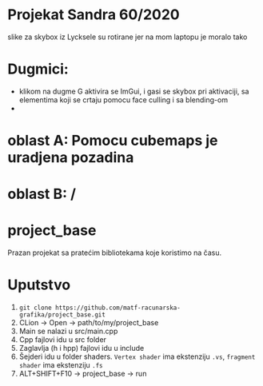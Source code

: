 # Projekat Sandra 60/2020
slike za skybox iz Lycksele su rotirane jer na mom laptopu je moralo tako

# Dugmici:
- klikom na dugme G aktivira se ImGui, i gasi se skybox pri aktivaciji, sa elementima koji se crtaju pomocu
  face culling i sa blending-om
-

# oblast A: Pomocu cubemaps je uradjena pozadina

# oblast B: /



# project_base
Prazan projekat sa pratećim bibliotekama koje koristimo na času. 

# Uputstvo
1. `git clone https://github.com/matf-racunarska-grafika/project_base.git`
2. CLion -> Open -> path/to/my/project_base
3. Main se nalazi u src/main.cpp
4. Cpp fajlovi idu u src folder
5. Zaglavlja (h i hpp) fajlovi idu u include
6. Šejderi idu u folder shaders. `Vertex shader` ima ekstenziju `.vs`, `fragment shader` ima ekstenziju `.fs`
7. ALT+SHIFT+F10 -> project_base -> run
